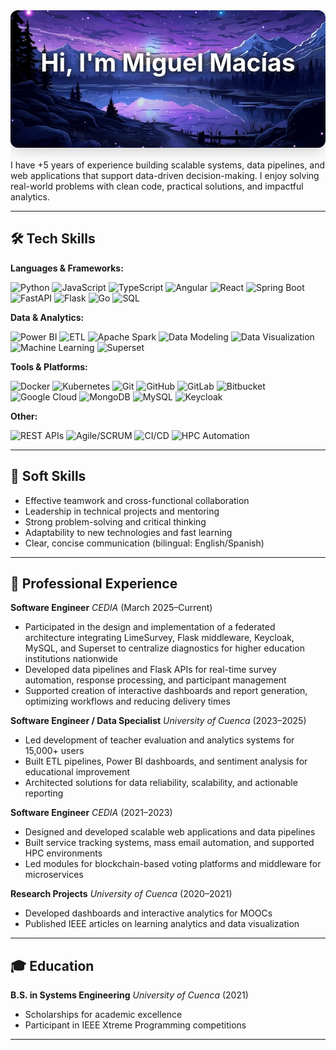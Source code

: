 <div align="center" style="width:100%; overflow:hidden; margin-bottom: -3em;">
  <img src="assets/night-pixel-art.jpg" alt="Banner" style="width:100vw; max-width:100%; height:220px; object-fit:cover; display:block; margin:0 auto; border-radius:12px; box-shadow:0 4px 24px rgba(0,0,0,0.2);" />
  <div style="position:relative; top:-160px; width:100%; text-align:center;">
    <h1 style="color:white; font-size:2.8em; text-shadow:2px 2px 12px #000, 0 0 8px #333; margin:0;">Hi, I'm Miguel Macías</h1>
  </div>
</div>

I have +5 years of experience building scalable systems, data pipelines, and web applications that support data-driven decision-making. I enjoy solving real-world problems with clean code, practical solutions, and impactful analytics.

---

## 🛠️ Tech Skills

**Languages & Frameworks:**

![Python](https://img.shields.io/badge/Python-3776AB?style=for-the-badge&logo=python&logoColor=white) ![JavaScript](https://img.shields.io/badge/JavaScript-F7DF1E?style=for-the-badge&logo=javascript&logoColor=black) ![TypeScript](https://img.shields.io/badge/TypeScript-3178C6?style=for-the-badge&logo=typescript&logoColor=white) ![Angular](https://img.shields.io/badge/Angular-DD0031?style=for-the-badge&logo=angular&logoColor=white) ![React](https://img.shields.io/badge/React-61DAFB?style=for-the-badge&logo=react&logoColor=black) ![Spring Boot](https://img.shields.io/badge/Spring_Boot-6DB33F?style=for-the-badge&logo=spring-boot&logoColor=white) ![FastAPI](https://img.shields.io/badge/FastAPI-009688?style=for-the-badge&logo=fastapi&logoColor=white) ![Flask](https://img.shields.io/badge/Flask-000000?style=for-the-badge&logo=flask&logoColor=white) ![Go](https://img.shields.io/badge/Go-00ADD8?style=for-the-badge&logo=go&logoColor=white) ![SQL](https://img.shields.io/badge/SQL-4479A1?style=for-the-badge&logo=postgresql&logoColor=white) <!-- Using PostgreSQL logo as a generic SQL representation -->

**Data & Analytics:**

![Power BI](https://img.shields.io/badge/Power_BI-F2C811?style=for-the-badge&logo=powerbi&logoColor=black) ![ETL](https://img.shields.io/badge/ETL-702C8C?style=for-the-badge&logoColor=white) <!-- Generic ETL badge --> ![Apache Spark](https://img.shields.io/badge/Apache_Spark-E25A1C?style=for-the-badge&logo=apache-spark&logoColor=white) ![Data Modeling](https://img.shields.io/badge/Data_Modeling-1E90FF?style=for-the-badge&logoColor=white) <!-- Generic Data Modeling badge --> ![Data Visualization](https://img.shields.io/badge/Data_Visualization-FF7F50?style=for-the-badge&logoColor=white) <!-- Generic Data Viz badge --> ![Machine Learning](https://img.shields.io/badge/Machine_Learning-FFD700?style=for-the-badge&logoColor=black) <!-- Generic ML badge --> ![Superset](https://img.shields.io/badge/Superset-4A90E2?style=for-the-badge&logo=apache-superset&logoColor=white)

**Tools & Platforms:**

![Docker](https://img.shields.io/badge/Docker-2496ED?style=for-the-badge&logo=docker&logoColor=white) ![Kubernetes](https://img.shields.io/badge/Kubernetes-326CE5?style=for-the-badge&logo=kubernetes&logoColor=white) ![Git](https://img.shields.io/badge/Git-F05032?style=for-the-badge&logo=git&logoColor=white) ![GitHub](https://img.shields.io/badge/GitHub-181717?style=for-the-badge&logo=github&logoColor=white) ![GitLab](https://img.shields.io/badge/GitLab-FC6D26?style=for-the-badge&logo=gitlab&logoColor=white) ![Bitbucket](https://img.shields.io/badge/Bitbucket-0052CC?style=for-the-badge&logo=bitbucket&logoColor=white) ![Google Cloud](https://img.shields.io/badge/Google_Cloud-4285F4?style=for-the-badge&logo=google-cloud&logoColor=white) ![MongoDB](https://img.shields.io/badge/MongoDB-47A248?style=for-the-badge&logo=mongodb&logoColor=white) ![MySQL](https://img.shields.io/badge/MySQL-4479A1?style=for-the-badge&logo=mysql&logoColor=white) ![Keycloak](https://img.shields.io/badge/Keycloak-2A9DF4?style=for-the-badge&logo=keycloak&logoColor=white)

**Other:**

![REST APIs](https://img.shields.io/badge/REST_APIs-0277BD?style=for-the-badge&logoColor=white) <!-- Generic REST badge --> ![Agile/SCRUM](https://img.shields.io/badge/Agile/SCRUM-009EDA?style=for-the-badge&logoColor=white) <!-- Generic Agile badge --> ![CI/CD](https://img.shields.io/badge/CI/CD-3C94D6?style=for-the-badge&logo=gitlabci&logoColor=white) <!-- Using GitLab CI logo as representative --> ![HPC Automation](https://img.shields.io/badge/HPC_Automation-BF0000?style=for-the-badge&logoColor=white) <!-- Generic HPC badge -->

---

## 🤝 Soft Skills

* Effective teamwork and cross-functional collaboration
* Leadership in technical projects and mentoring
* Strong problem-solving and critical thinking
* Adaptability to new technologies and fast learning
* Clear, concise communication (bilingual: English/Spanish)

---

## 💼 Professional Experience

**Software Engineer**
*CEDIA* (March 2025–Current)

* Participated in the design and implementation of a federated architecture integrating LimeSurvey, Flask middleware, Keycloak, MySQL, and Superset to centralize diagnostics for higher education institutions nationwide
* Developed data pipelines and Flask APIs for real-time survey automation, response processing, and participant management
* Supported creation of interactive dashboards and report generation, optimizing workflows and reducing delivery times

**Software Engineer / Data Specialist**
*University of Cuenca* (2023–2025)

* Led development of teacher evaluation and analytics systems for 15,000+ users
* Built ETL pipelines, Power BI dashboards, and sentiment analysis for educational improvement
* Architected solutions for data reliability, scalability, and actionable reporting

**Software Engineer**
*CEDIA* (2021–2023)

* Designed and developed scalable web applications and data pipelines
* Built service tracking systems, mass email automation, and supported HPC environments
* Led modules for blockchain-based voting platforms and middleware for microservices

**Research Projects**
*University of Cuenca* (2020–2021)

* Developed dashboards and interactive analytics for MOOCs
* Published IEEE articles on learning analytics and data visualization

---

## 🎓 Education

**B.S. in Systems Engineering**
*University of Cuenca* (2021)

* Scholarships for academic excellence
* Participant in IEEE Xtreme Programming competitions

---
